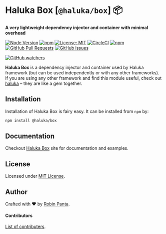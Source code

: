 # Haluka Box [`@haluka/box`] 📦

**A very lightweight dependency injector and container with minimal overhead**

[![Node Version][node-image]][npm-link]
[![npm][npm-version]][npm-link]
[![License: MIT][license-image]][license-link]
[![CircleCI][ci-image]][ci-link]
[![npm][downloads]][npm-link]
[![GitHub Pull Requests](https://img.shields.io/github/issues-pr/halukajs/box.svg)](https://github.com/halukajs/box/pulls)
[![GitHub issues](https://img.shields.io/github/issues/halukajs/box.svg)](https://github.com/halukajs/box/issues)

[![GitHub watchers](https://img.shields.io/github/watchers/halukajs/box.svg?style=social&label=Watch)](https://github.com/halukajs/box/watchers)


**Haluka Box** is a dependency injector and container used by Haluka framework (but can be used independently or with any other frameworks).
If you are using any other framework and find this module useful, check out [haluka](https://haluka.dev) – they are like a gem together.

## Installation
Installation of Haluka Box is fairy easy. It can be installed from `npm` by:
```bash
npm install @haluka/box
```

## Documentation

Checkout [Haluka Box](https://haluka.dev/box) site for documentation and examples.

## License

Licensed under [MIT License](license-link).

## Author

Crafted with ❤️ by [Robin Panta](https://github.com/hacktivistic).

#### Contributors
[List of contributers](https://github.com/halukajs/box/graphs/contributors).

[node-image]: https://img.shields.io/node/v/@haluka/box.svg?style=default
[npm-version]: https://img.shields.io/npm/v/@haluka/box.svg
[npm-link]: https://www.npmjs.com/package/@haluka/box
[downloads]: https://img.shields.io/npm/dt/@haluka/box.svg
[license-image]: https://img.shields.io/badge/License-MIT-blue.svg?style=badge
[license-link]: https://opensource.org/licenses/MIT
[ci-image]: https://circleci.com/gh/halukajs/haluka-cli.svg?style=svg&circle-token=856f68b7734beb7a7ae1428a1fe6adabef339bbc
[ci-link]: https://circleci.com/gh/halukajs/box
